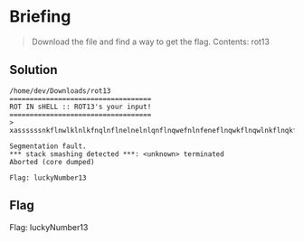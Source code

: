 # Briefing
> Download the file and find a way to get the flag.
> Contents: rot13

## Solution
``` console
/home/dev/Downloads/rot13
===================================
ROT IN sHELL :: ROT13's your input!
===================================
> xassssssnkflnwlklnlkfnqlnflnelnelnlqnflnqwefnlnfeneflnqwkflnqwlnkflnqkfnkqflnlkflnkqlfn

Segmentation fault.
*** stack smashing detected ***: <unknown> terminated
Aborted (core dumped)

Flag: luckyNumber13

```
## Flag
Flag: luckyNumber13
